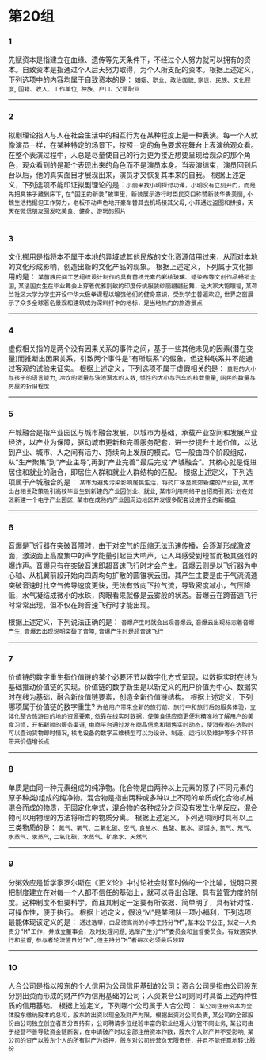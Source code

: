 # 第20组

### 1
先赋资本是指建立在血缘、遗传等先天条件下，不经过个人努力就可以拥有的资本。自致资本是指通过个人后天努力取得，为个人所支配的资本。根据上述定义，下列选项中的内容均属于自致资本的是：
`婚姻、职业、政治面貌`,
`家世、民族、文化程度`,
`国籍、收入、工作单位`,
`种族、户口、父辈职业`

------

### 2
拟剧理论指人与人在社会生活中的相互行为在某种程度上是一种表演。每一个人就像演员一样，在某种特定的场景下，按照一定的角色要求在舞台上表演给观众看。在整个表演过程中，人总是尽量使自己的行为更为接近想要呈现给观众的那个角色，观众看到的是那个表现出来的角色而不是演员本身。当表演结束，演员回到后台以后，他的真实面目才展现出来，演员才又恢复其本来的自我。
根据上述定义，下列选项不能印证拟剧理论的是：`小丽来找小明探讨功课，小明没有立刻开门，而是先把臭袜子藏到床下`,
`在“国王的新装”故事里，新装展示游行时臣民交口称赞新装华贵美丽`,
`小魏生活拮据但工作努力，老板不动声色地开豪车替其去机场接其父母`,
`小菲通过盗图和拼接，天天在微信朋友圈发吃美食、健身、游玩的照片`

------

### 3
文化挪用是指将本不属于本地的异域或其他民族的文化资源借用过来，从而对本地的文化形成影响，创造出新的文化产品的现象。
根据上述定义，下列属于文化挪用的是：
`某苗族民间工艺组织设计制作的具有苗绣元素的彩绘玻璃、蜡染布等文创作品畅销全国`,
`某法国女生在毕业舞会上穿着优雅别致的印度传统服装纱丽翩翩起舞，让大家大饱眼福`,
`某荷兰社区大学为学生开设中华太极拳课程以增强他们的健身意识，受到学生普遍欢迎`,
`世界之窗展示了众多全球著名景观和建筑成为深圳打卡的地标，是当地热门的旅游景点`

------

### 4
虚假相关指的是两个没有因果关系的事件之间，基于一些其他未见的因素(潜在变量)而推断出因果关系，引致两个事件是“有所联系”的假象，但这种联系并不能通过客观的试验来证实。
根据上述定义，下列选项不属于虚假相关的是：
`童鞋的大小与孩子的语言能力`,
`冷饮的销量与泳池溺水的人数`,
`惯性的大小与汽车的核载重量`,
`网民的数量与房屋的折旧程度`

------

### 5
产城融合是指产业园区与城市融合发展，以城市为基础，承载产业空间和发展产业经济，以产业为保障，驱动城市更新和完善服务配套，进一步提升土地价值，以达到产业、城市、人之间有活力、持续向上发展的模式。它一般由四个阶段组成，从“生产聚集”到“产业主导”,再到“产业完善”,最后完成“产城融合”。其核心就是促进居住和就业的融合，即居住人群和就业人群结构的匹配。
根据上述定义，下列选项属于产城融合的是：
`某市为避免污染影响居民生活，将药厂移至城郊新建的产业园`,
`某市出台相关政策吸引高校毕业生到新建的产业园创业、就业`,
`某市利用网络平台招商引资计划在郊区新建一个电子产业园区`,
`某市在成熟的产业园周边地区开发很多配套设施齐全的新楼盘`

------

### 6
音爆是飞行器在突破音障时，由于对空气的压缩无法迅速传播，会逐渐形成激波面，激波面上高度集中的声学能量引起巨大响声，让人耳感受到短暂而极其强烈的爆炸声。音爆只有在突破音速即超音速飞行时才会产生。音爆云则是以飞行器为中心轴、从机翼前段开始向四周均匀扩散的圆锥状云团。其产生主要是由于气流流速突破音速时比空气传导速度更快，无法有效向下拉气流，导致密度减小，气压降低，水气凝结成微小的水珠，肉眼看来就像是云雾般的状态。音爆云在跨音速飞行时常常出现，但不仅在跨音速飞行时才能出现。

根据上述定义，下列说法正确的是：
`音爆产生时就会出现音爆云`,
`音爆云出现标志着音爆产生`,
`音爆云出现说明突破了音障`,
`音爆产生时是超音速飞行`

------

### 7
价值链的数字重生指价值链的某个必要环节以数字化方式呈现，以数据实时在线为基础推动价值链的实现。价值链的数字新生是以新定义的用户价值为中心、数据实时在线为基础，融合新价值链要素，创造全新价值链结构。
根据上述定义，下列哪项属于价值链的数字重生?
`为给用户带来全新的旅行前、旅行中和旅行后的服务体验，立体化整合旅游目的地的资源要素`,
`依靠在线实时数据，使美食供应商更便利精准地了解用户的美食习惯，开拓新颖的服务渠道`,
`电商平台通过发布商品信息和销售实时动态，使消费者在选购时可以查询货物即时情况`,
`核电设备的数字三维模型可以为设计、制造、运行以及维护等多个环节带来价值增长点`

------

### 8
单质是由同一种元素组成的纯净物。化合物是由两种以上元素的原子(不同元素的原子种类)组成的纯净物。混合物是指由两种或多种以上不同的单质或化合物机械混合而成的物质，无固定化学式，混合物的各种成分之间没有发生化学反应，混合物可以用物理的方法将所含的物质分离。
根据上述定义，下列选项同时具有以上三类物质的是：
`氮气、氧气、二氧化碳、空气`,
`食盐水、盐酸、氨水、蒸馏水`,
`氢气、氖气、水蒸气、汞蒸气`,
`二氧化碳、水蒸气、矿泉水、天然气`

------

### 9
分粥效应是哲学家罗尔斯在《正义论》中讨论社会财富时做的一个比喻，说明只要把制度建立在对每一个人都不信任的基础上，就可以导出合理、具有监管力度的制度。这种制度不但要科学，而且其制定一定要有所依据、简单明了，具有针对性、可操作性，便于执行。
根据上述定义，假设“M”是某团队一项小福利，下列选项最能体现该定义的是：
`通过选举，由品德高尚的小李主持分“M”,基本公平公正`,
`拟定一人负责分“M”工作，并成立董事会，及时处理问题`,
`选举产生分“M”委员会和监督委员会，有效落实执行和监督`,
`参与者轮流值日分“M”,但主持分“M”者每次必须最后领取`

------

### 10
人合公司是指以股东的个人信用为公司信用基础的公司；资合公司是指由公司股东分别出资而形成的财产作为信用基础的公司；人资兼合公司则同时具备上述两种性质的信用基础。
根据上述定义，下列哪个公司属于人合公司：
`某公司注册资本为全体股东缴纳股本的总和，股东的出资以现金及财产为限，根据出资对公司负责`,
`某公司的全部股份由公司独立创立者百分百持有，公司聘请多位经验丰富的职业经理人分管不同业务`,
`某公司由于经营不善导致资金链断裂，在申请破产时以全部注册资本作数，股东个人财产并不受影响`,
`某公司的资产以股东个人的所有财产为抵押，股东对公司经营负无限责任，并且不能任意地转让股份`
